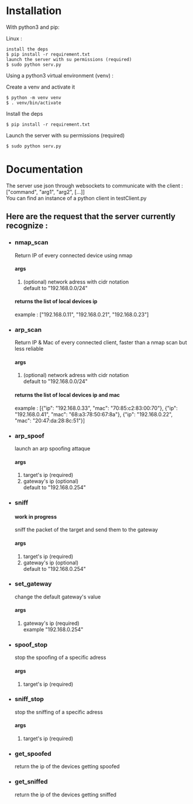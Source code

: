# Installation
With python3 and pip:

Linux :
```shell
install the deps
$ pip install -r requirement.txt
launch the server with su permissions (required)
$ sudo python serv.py
```
Using a python3 virtual environment (venv) :

Create a venv and activate it
```shell
$ python -m venv venv
$ . venv/bin/activate
```
Install the deps
```shell
$ pip install -r requirement.txt
```
Launch the server with su permissions (required)
```shell
$ sudo python serv.py
```

# Documentation
The server use json through websockets to communicate with the client : </br>
["command", "arg1", "arg2", [...]] </br>
You can find an instance of a python client in testClient.py 

## Here are the request that the server currently recognize : 
* ### nmap_scan
    Return IP of every connected device using nmap
    #### args
    1. (optional) network adress with cidr notation  
    default to "192.168.0.0/24"
    #### returns the list of local devices ip
    example : ["192.168.0.11", "192.168.0.21", "192.168.0.23"]
* ### arp_scan
    Return IP & Mac of every connected client, faster than a nmap scan but less reliable
   #### args
    1. (optional) network adress with cidr notation  
    default to "192.168.0.0/24"
    #### returns the list of local devices ip and mac
    example : [{"ip": "192.168.0.33", "mac": "70:85:c2:83:00:70"}, {"ip": "192.168.0.41", "mac": "68:a3:78:50:67:8a"}, {"ip": "192.168.0.22", "mac": "20:47:da:28:8c:51"}]
* ### arp_spoof
    launch an arp spoofing attaque

    #### args
    1. target's ip (required)
    2. gateway's ip (optional)  
    default to "192.168.0.254"
* ### sniff
    #### work in progress
    sniff the packet of the target and send them to the gateway
    #### args
    1. target's ip (required)
    2. gateway's ip (optional)  
    default to "192.168.0.254"
* ### set_gateway
    change the default gateway's value  
    #### args
    1. gateway's ip (required)  
    example "192.168.0.254" 
* ### spoof_stop
    stop the spoofing of a specific adress
    #### args
    1. target's ip (required)
    
* ### sniff_stop
    stop the sniffing of a specific adress
    #### args
    1. target's ip (required)

* ### get_spoofed
    return the ip of the devices getting spoofed
* ### get_sniffed
    return the ip of the devices getting sniffed
